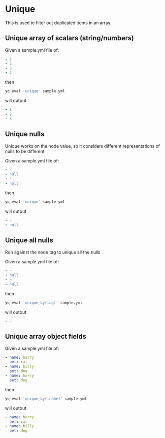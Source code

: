 # Unique

This is used to filter out duplicated items in an array.

## Unique array of scalars (string/numbers)

Given a sample.yml file of:

```yaml
- 1
- 2
- 3
- 2
```

then

```bash
yq eval 'unique' sample.yml
```

will output

```yaml
- 1
- 2
- 3
```

## Unique nulls

Unique works on the node value, so it considers different representations of nulls to be different

Given a sample.yml file of:

```yaml
- ~
- null
- ~
- null
```

then

```bash
yq eval 'unique' sample.yml
```

will output

```yaml
- ~
- null
```

## Unique all nulls

Run against the node tag to unique all the nulls

Given a sample.yml file of:

```yaml
- ~
- null
- ~
- null
```

then

```bash
yq eval 'unique_by(tag)' sample.yml
```

will output

```yaml
- ~
```

## Unique array object fields

Given a sample.yml file of:

```yaml
- name: harry
  pet: cat
- name: billy
  pet: dog
- name: harry
  pet: dog
```

then

```bash
yq eval 'unique_by(.name)' sample.yml
```

will output

```yaml
- name: harry
  pet: cat
- name: billy
  pet: dog
```
